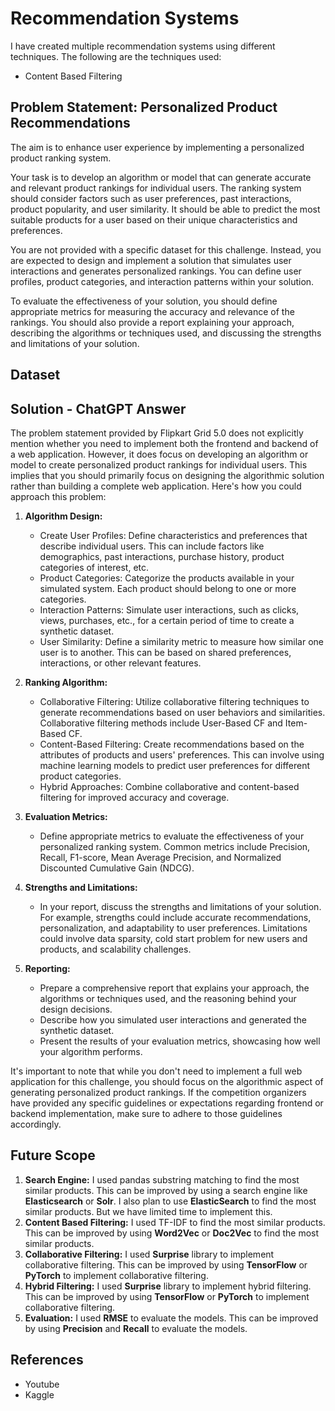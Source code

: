 # Recommendation Systems

I have created multiple recommendation systems using different techniques. The following are the techniques used:

- Content Based Filtering


## Problem Statement: Personalized  Product  Recommendations

The aim is to enhance user experience by implementing a personalized product ranking system.

Your task is to develop an algorithm or model that can generate accurate and relevant product rankings for individual users. The ranking system should consider factors such as user preferences, past interactions, product popularity, and user similarity. It should be able to predict the most suitable products for a user based on their unique characteristics and preferences.

You are not provided with a specific dataset for this challenge. Instead, you are expected to design and implement a solution that simulates user interactions and generates personalized rankings. You can define user profiles, product categories, and interaction patterns within your
solution.

To evaluate the effectiveness of your solution, you should define appropriate metrics for measuring the accuracy and relevance of the rankings. You should also provide a report explaining your approach, describing the algorithms or techniques used, and discussing the
strengths and limitations of your solution.

## Dataset



## Solution - ChatGPT Answer

The problem statement provided by Flipkart Grid 5.0 does not explicitly mention whether you need to implement both the frontend and backend of a web application. However, it does focus on developing an algorithm or model to create personalized product rankings for individual users. This implies that you should primarily focus on designing the algorithmic solution rather than building a complete web application. Here's how you could approach this problem:

1. **Algorithm Design:**
   - Create User Profiles: Define characteristics and preferences that describe individual users. This can include factors like demographics, past interactions, purchase history, product categories of interest, etc.
   - Product Categories: Categorize the products available in your simulated system. Each product should belong to one or more categories.
   - Interaction Patterns: Simulate user interactions, such as clicks, views, purchases, etc., for a certain period of time to create a synthetic dataset.
   - User Similarity: Define a similarity metric to measure how similar one user is to another. This can be based on shared preferences, interactions, or other relevant features.

2. **Ranking Algorithm:**
   - Collaborative Filtering: Utilize collaborative filtering techniques to generate recommendations based on user behaviors and similarities. Collaborative filtering methods include User-Based CF and Item-Based CF.
   - Content-Based Filtering: Create recommendations based on the attributes of products and users' preferences. This can involve using machine learning models to predict user preferences for different product categories.
   - Hybrid Approaches: Combine collaborative and content-based filtering for improved accuracy and coverage.

3. **Evaluation Metrics:**
   - Define appropriate metrics to evaluate the effectiveness of your personalized ranking system. Common metrics include Precision, Recall, F1-score, Mean Average Precision, and Normalized Discounted Cumulative Gain (NDCG).

4. **Strengths and Limitations:**
   - In your report, discuss the strengths and limitations of your solution. For example, strengths could include accurate recommendations, personalization, and adaptability to user preferences. Limitations could involve data sparsity, cold start problem for new users and products, and scalability challenges.

5. **Reporting:**
   - Prepare a comprehensive report that explains your approach, the algorithms or techniques used, and the reasoning behind your design decisions.
   - Describe how you simulated user interactions and generated the synthetic dataset.
   - Present the results of your evaluation metrics, showcasing how well your algorithm performs.

It's important to note that while you don't need to implement a full web application for this challenge, you should focus on the algorithmic aspect of generating personalized product rankings. If the competition organizers have provided any specific guidelines or expectations regarding frontend or backend implementation, make sure to adhere to those guidelines accordingly.


## Future Scope

1. **Search Engine:** I used pandas substring matching to find the most similar products. This can be improved by using a search engine like **Elasticsearch** or **Solr**. I also plan to use **ElasticSearch** to find the most similar products. But we have limited time to implement this.
2. **Content Based Filtering:** I used TF-IDF to find the most similar products. This can be improved by using **Word2Vec** or **Doc2Vec** to find the most similar products.
3. **Collaborative Filtering:** I used **Surprise** library to implement collaborative filtering. This can be improved by using **TensorFlow** or **PyTorch** to implement collaborative filtering.
4. **Hybrid Filtering:** I used **Surprise** library to implement hybrid filtering. This can be improved by using **TensorFlow** or **PyTorch** to implement collaborative filtering.
5. **Evaluation:** I used **RMSE** to evaluate the models. This can be improved by using **Precision** and **Recall** to evaluate the models.

## References
- Youtube
- Kaggle







